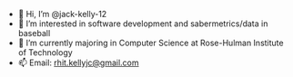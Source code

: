 - 👋 Hi, I’m @jack-kelly-12
- 👀 I’m interested in software development and sabermetrics/data in baseball
- 🌱 I’m currently majoring in Computer Science at Rose-Hulman Institute of Technology
- 📫 Email: rhit.kellyjc@gmail.com

<!---
jack-kelly-12/jack-kelly-12 is a ✨ special ✨ repository because its `README.md` (this file) appears on your GitHub profile.
You can click the Preview link to take a look at your changes.
--->
